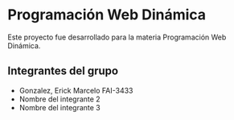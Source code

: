 # Programación Web Dinámica

Este proyecto fue desarrollado para la materia Programación Web Dinámica.

## Integrantes del grupo

* Gonzalez, Erick Marcelo FAI-3433
* Nombre del integrante 2
* Nombre del integrante 3

